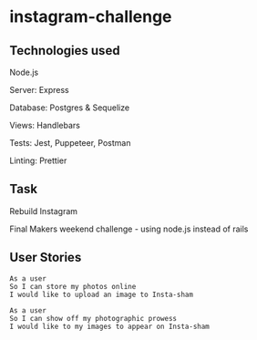 # instagram-challenge

## Technologies used

Node.js

Server: Express

Database: Postgres & Sequelize

Views: Handlebars

Tests: Jest, Puppeteer, Postman

Linting: Prettier

## Task

Rebuild Instagram

Final Makers weekend challenge - using node.js instead of rails

## User Stories

```
As a user
So I can store my photos online
I would like to upload an image to Insta-sham

As a user
So I can show off my photographic prowess
I would like to my images to appear on Insta-sham
```
